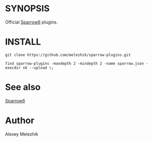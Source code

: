 # SYNOPSIS

Official [Sparrow6](https://github.com/melezhik/sparrow6) plugins.

# INSTALL

    git clone https://github.com/melezhik/sparrow-plugins.git

    find sparrow-plugins -maxdepth 2 -mindepth 2 -name sparrow.json -execdir s6 --upload \;

# See also

[Sparrow6](https://github.com/melezhik/sparrow6)

# Author

Alexey Melezhik
